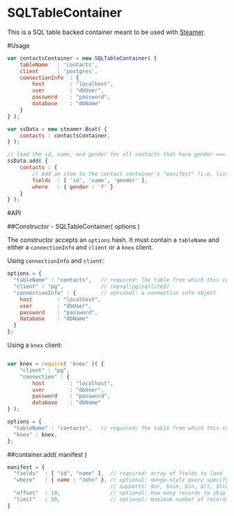 SQLTableContainer
===========================

This is a SQL table backed container meant to be used with [Steamer](https://github.com/rotundasoftware/steamer).

#Usage

```javascript
var contactsContainer = new SQLTableContainer( {
    tableName   : 'contacts',
    client      : 'postgres',
    connectionInfo  : {
    	host        : "localhost",
    	user        : "dbUser",
    	password    : "password",
    	database    : "dbName"
    }
} );

var ssData = new steamer.Boat( {
    contacts : contactsContainer,
} );

// load the id, name, and gender for all contacts that have gender === 'f'
ssData.add( {
    contacts : {
        // Add an item to the contact container's "manifest" (i.e. list of contents).
        fields  : [ 'id', 'name', 'gender' ],
        where   : { gender : 'f' }
    }
} );
```

#API

##Constructor - SQLTableContainer( options )

The constructor accepts an `options` hash. It must contain a `tableName` and either a `connectionInfo` and `client` or a `knex` client.

Using `connectionInfo` and `client`:

```javascript
options = {
  "tableName" : "contacts",   // required: The table from which this container will be loading data
  "client" : "pg",            // (mysql|pg|sqllite3)
  "connectionInfo" : {        // optional: a connection info object
    host        : "localhost",
  	user        : "dbUser",
  	password    : "password",
  	database    : "dbName"
  }
};
```

Using a `knex` client:

```javascript

var knex = require( 'knex' )( {
    "client" : "pg",
    "connection" : {
        host        : "localhost",
        user        : "dbUser",
        password    : "password",
        database    : "dbName"
} );

options = {
  "tableName" : "contacts",   // required: The table from which this container will be loading data
  "knex" : knex,
};
```

##container.add( manifest )

```javascript
manifest = {
  "fields"  : [ "id", "name" ],  // required: array of fields to laod
  "where"   : { name : "John" }, // optional: mongo-style query specifying which rows to load.
                                 // supports: $or, $nin, $in, $lt, $lte, $gt, $gte
  "offset"  : 10,                // optional: how many records to skip
  "limit"   : 50,                // optional: maximum number of records to load
}
```
